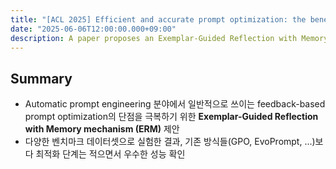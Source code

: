 ```yaml
---
title: "[ACL 2025] Efficient and accurate prompt optimization: the benefit of memory in exemplar-guided reflection" 
date: "2025-06-06T12:00:00.000+09:00"
description: A paper proposes an Exemplar-Guided Reflection with Memory (ERM) mechanism that enhances prompt optimization by using generated exemplars to guide the feedback process for more efficient and accurate results.
---
```


## Summary

- Automatic prompt engineering 분야에서 일반적으로 쓰이는 feedback-based prompt optimization의 단점을 극복하기 위한 **Exemplar-Guided Reflection with Memory mechanism (ERM)** 제안
- 다양한 벤치마크 데이터셋으로 실험한 결과, 기존 방식들(GPO, EvoPrompt, ...)보다 최적화 단계는 적으면서 우수한 성능 확인 